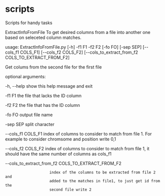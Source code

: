 # scripts
Scripts for handy tasks

ExtractInfoFromFile
To get desired columns from a file into another one based on seleceted column matches.

usage: ExtractInfoFromFile.py [-h] -f1 F1 -f2 F2 [-fo FO] [-sep SEP]
                              [--cols_f1 COLS_F1] [--cols_f2 COLS_F2]
                              [--cols_to_extract_from_f2 COLS_TO_EXTRACT_FROM_F2]
                              

Get colums from the second file for the first file


optional arguments:

  -h, --help            show this help message and exit
  
  -f1 F1                the file that lacks the ID column
  
  -f2 F2                the file that has the ID column
  
  -fo FO                output file name
  
  -sep SEP              split character
  
  --cols_f1 COLS_F1     index of columns to consider to match from file 1. For
                        example to consider chromsome and position write 0,1
                        
  --cols_f2 COLS_F2     index of columns to consider to match from file 1, it
                        should have the same number of columns as cols_f1
                        
  --cols_to_extract_from_f2 COLS_TO_EXTRACT_FROM_F2
  
                        index of the columns to be extracted from file 2 and
                        added to the matches in file1, to just get id from the
                        second file write 2
                        


